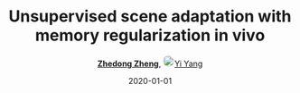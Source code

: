 ---
title: "Unsupervised scene adaptation with memory regularization in vivo"
collection: publications
permalink: /publication/Unsuperv2020
date: 2020-01-01
doi: 
keywords: domain adaptation,
venue: 'IJCAI'
paperurl: 'https://zdzheng.xyz/files/ijcai20.pdf'
code: 'https://github.com/layumi/Seg_Uncertainty'
author: '<strong><a href="https://zdzheng.xyz/authors/Zhedong-Zheng" class="author">Zhedong Zheng</a></strong>, <a href="https://zdzheng.xyz/authors/Yi-Yang" class="author"> <img src="https://zdzheng.xyz/files/yi-yang.jpeg" alt="Yi-Yang" style="border-radius: 50%; height:20px; width:20px">Yi Yang</a>'
sqlauthor: '{"@type": "Person","name": "Zhedong Zheng}, "{"@type": "Person","name": Yi Yang}, '
citation: ' Zhedong Zheng,  Yi Yang, &quot;Unsupervised scene adaptation with memory regularization in vivo.&quot; IJCAI, 2020.'
pub_year: '2020'
bib: >
    @inproceedings{zheng2019unsupervised,<br>author = "Zheng, Zhedong and Yang, Yi",<br>title = "Unsupervised scene adaptation with memory regularization in vivo",<br>booktitle = "IJCAI",<br>code = "https://github.com/layumi/Seg\_Uncertainty",<br>url = "https://zdzheng.xyz/files/ijcai20.pdf",<br>year = "2020"
    }

---
